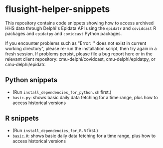 # flusight-helper-snippets
This repository contains code snippets showing how to access archived HHS data
through Delphi's Epidata API using the `epidatr` and `covidcast` R packages and
`epidatpy` and `covidcast` Python packages.

If you encounter problems such as "Error: '' does not exist in current working
directory", please re-run the installation script, then try again in a fresh
session. If problems persist, please file a bug report here or in the relevant
client repository: cmu-delphi/covidcast, cmu-delphi/epidatpy, or
cmu-delphi/epidatr.

## Python snippets
- (Run `install_dependencies_for_python.sh` first.)
- `basic.py`: shows basic daily data fetching for a time range, plus how to
  access historical versions

## R snippets
- (Run `install_dependencies_for_R.R` first.)
- `basic.R`: shows basic daily data fetching for a time range, plus how to
  access historical versions
